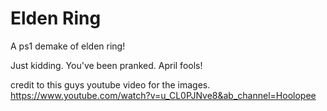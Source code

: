 # Elden Ring
A ps1 demake of elden ring!

Just kidding. You've been pranked. April fools!

credit to this guys youtube video for the images.
https://www.youtube.com/watch?v=u_CL0PJNve8&ab_channel=Hoolopee
